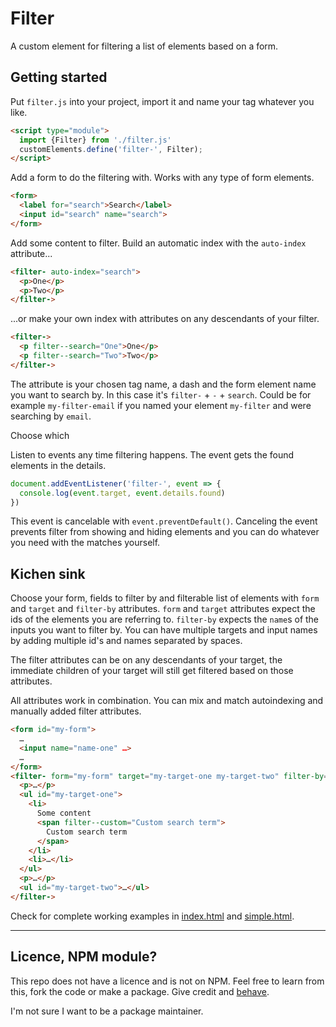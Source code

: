 # Filter

A custom element for filtering a list of elements based on a form.

## Getting started

Put `filter.js` into your project, import it and name your tag whatever you like.

```html
<script type="module">
  import {Filter} from './filter.js'
  customElements.define('filter-', Filter);
</script>
```

Add a form to do the filtering with. Works with any type of form elements.

```html
<form>
  <label for="search">Search</label>
  <input id="search" name="search">
</form>
```

Add some content to filter. Build an automatic index with the `auto-index` attribute...

```html
<filter- auto-index="search">
  <p>One</p>
  <p>Two</p>
</filter->
```

...or make your own index with attributes on any descendants of your filter.

```html
<filter->
  <p filter--search="One">One</p>
  <p filter--search="Two">Two</p>
</filter->
```

The attribute is your chosen tag name, a dash and the form element name you want to search by. In this case it's `filter-` + `-` + `search`. Could be for example `my-filter-email` if you named your element `my-filter` and were searching by `email`.

Choose which

Listen to events any time filtering happens. The event gets the found elements in the details.

```js
document.addEventListener('filter-', event => {
  console.log(event.target, event.details.found)
})
```

This event is cancelable with `event.preventDefault()`. Canceling the event prevents filter from showing and hiding elements and you can do whatever you need with the matches yourself.

## Kichen sink

Choose your form, fields to filter by and filterable list of elements with `form` and `target` and `filter-by` attributes. `form` and `target` attributes expect the ids of the elements you are referring to. `filter-by` expects the `name`s of the inputs you want to filter by. You can have multiple targets and input names by adding multiple id's and names separated by spaces.

The filter attributes can be on any descendants of your target, the immediate children of your target will still get filtered based on those attributes.

All attributes work in combination. You can mix and match autoindexing and manually added filter attributes.

```html
<form id="my-form">
  …
  <input name="name-one" …>
  …
</form>
<filter- form="my-form" target="my-target-one my-target-two" filter-by="name-one name-two" auto-index="search">
  <p>…</p>
  <ul id="my-target-one">
    <li>
      Some content
      <span filter--custom="Custom search term">
        Custom search term
      </span>
    </li>
    <li>…</li>
  </ul>
  <p>…</p>
  <ul id="my-target-two">…</ul>
</filter->
```

Check for complete working examples in [index.html](https://sakamies.github.io/filter-element/index.html) and [simple.html](https://sakamies.github.io/filter-element/simple.html).

----

## Licence, NPM module?

This repo does not have a licence and is not on NPM. Feel free to learn from this, fork the code or make a package. Give credit and [behave](https://www.contributor-covenant.org).

I'm not sure I want to be a package maintainer.
